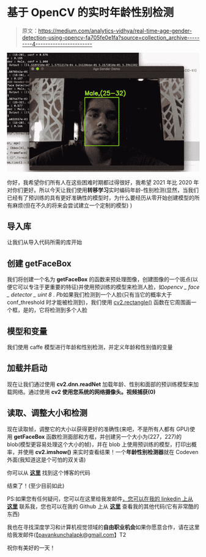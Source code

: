 # 基于 OpenCV 的实时年龄性别检测

> 原文：<https://medium.com/analytics-vidhya/real-time-age-gender-detection-using-opencv-fa705fe0e1fa?source=collection_archive---------4----------------------->

![](img/81f843f7f843b210aca6e3af02e2e54d.png)

你好，我希望你们所有人在这些困难时期都过得很好，我希望 2021 年比 2020 年对你们更好。所以今天让我们使用**转移学习**实时编码年龄-性别检测(显然，当我们已经有了预训练的具有更好准确性的模型时，为什么要经历从零开始创建模型的所有麻烦(但在不久的将来会尝试建立一个定制的模型) )

## 导入库

让我们从导入代码所需的库开始

## 创建 getFaceBox

我们将创建一个名为 **getFaceBox** 的函数来预处理图像，创建图像的一个斑点(以便它可以专注于更重要的特征)并使用预训练的模型来检测人脸，如*opencv _ face _ detector _ uint 8 . Pb*如果我们检测到一个人脸(只有当它的概率大于 conf_threshold 时才能被检测到)，我们使用 [cv2.rectangle()](https://docs.opencv.org/master/dc/da5/tutorial_py_drawing_functions.html) 函数在它周围画一个框，是的，它将检测到多个人脸

## 模型和变量

我们使用 caffe 模型进行年龄和性别检测，并定义年龄和性别值的变量

## 加载并启动

现在让我们通过使用 **cv2.dnn.readNet** 加载年龄、性别和面部的预训练模型来加载网络。通过使用 **cv2 使用您系统的网络摄像头。视频捕获(0)**

## 读取、调整大小和检测

现在读取帧，调整它的大小以获得更好的准确性(来吧，不是所有人都有 GPU)使用 **getFaceBox** 函数检测面部和方框，并创建另一个大小为(227，227)的 blob(模型更容易处理这个大小的帧)，并在 blob 上使用预训练的模型，打印出概率，并使用 **cv2.imshow()** 来实时查看结果！一个**年龄性别检测器**就在 Codeven 外面(我知道这是个可怕的双关语)

你可以从 [**这里**](https://github.com/Pavankunchala/AGE-Gender-Detection) 找到这个博客的代码

结束了！(至少目前如此)

PS:如果您有任何疑问，您可以在这里给我发邮件[，您可以在我的 linkedin 上从](http://pavankunchalapk@gmail.com/) [**这里**](https://www.linkedin.com/in/pavan-kumar-reddy-kunchala/) 联系我，您也可以在我的 Github 上从 [**这里**](https://github.com/Pavankunchala) 查看我的其他代码(它有非常酷的东西)

我也在寻找深度学习和计算机视觉领域的**自由职业机会**如果你愿意合作，请在这里给我发邮件(【pavankunchalapk@gmail.com】T2

祝你有美好的一天！